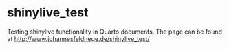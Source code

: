 # shinylive_test
Testing shinylive functionality in Quarto documents. The page can be found at http://www.johannesfeldhege.de/shinylive_test/
